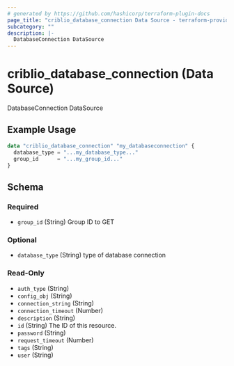 ```yaml
---
# generated by https://github.com/hashicorp/terraform-plugin-docs
page_title: "criblio_database_connection Data Source - terraform-provider-criblio"
subcategory: ""
description: |-
  DatabaseConnection DataSource
---
```


# criblio_database_connection (Data Source)

DatabaseConnection DataSource

## Example Usage

```terraform
data "criblio_database_connection" "my_databaseconnection" {
  database_type = "...my_database_type..."
  group_id      = "...my_group_id..."
}
```

<!-- schema generated by tfplugindocs -->
## Schema

### Required

- `group_id` (String) Group ID to GET

### Optional

- `database_type` (String) type of database connection

### Read-Only

- `auth_type` (String)
- `config_obj` (String)
- `connection_string` (String)
- `connection_timeout` (Number)
- `description` (String)
- `id` (String) The ID of this resource.
- `password` (String)
- `request_timeout` (Number)
- `tags` (String)
- `user` (String)
